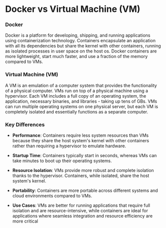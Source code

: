 # Docker vs Virtual Machine (VM)

### Docker

Docker is a platform for developing, shipping, and running applications using containerization technology.
Containers encapsulate an application with all its dependencies but share the kernel with other containers, running as isolated processes in user space on the host os.
Docker containers are more lightweight, start much faster, and use a fraction of the memory compared to VMs.

### Virtual Machine (VM)

A VM is an emulation of a computer system that provides the functionality of a physical computer.
VMs run on top of a physical machine using a hypervisor. Each VM includes a full copy of an operating system, the application, necessary binaries, and libraries - taking up tens of GBs.
VMs can run multiple operating systems on one physical server, but each VM is completely isolated and essentially functions as a separate computer.

### Key Differences

- **Performance**: Containers require less system resources than VMs because they share the host system's kernel with other containers rather than requiring a hypervisor to emulate hardware.

- **Startup Time**: Containers typically start in seconds, whereas VMs can take minutes to boot up their operating systems.

- **Resource Isolation**: VMs provide more robust and complete isolation thanks to the hypervisor. Containers, while isolated, share the host system's kernel.

- **Portability**: Containers are more portable across different systems and cloud environments compared to VMs.

- **Use Cases**: VMs are better for running applications that require full isolation and are resource-intensive, while containers are ideal for applications where seamless integration and resource efficiency are more critical